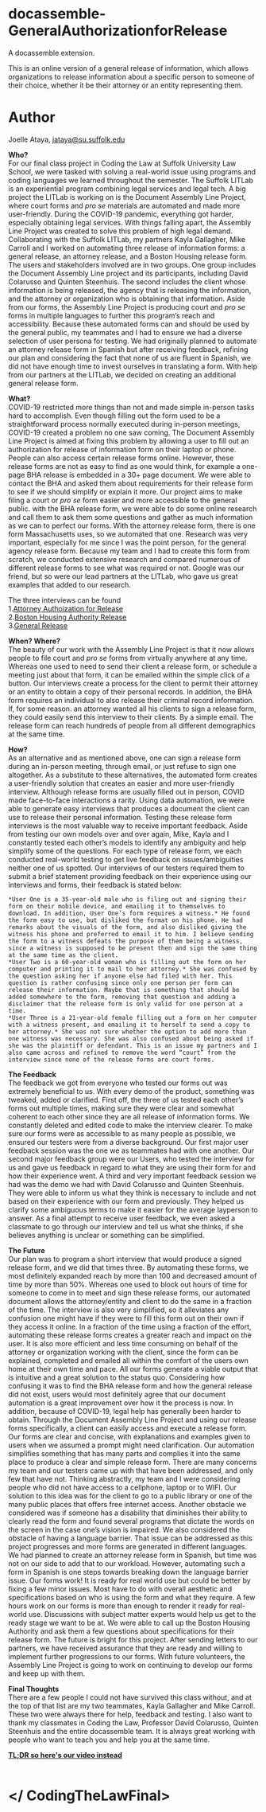 # docassemble-GeneralAuthorizationforRelease
A docassemble extension.

This is an online version of a general release of information, which allows organizations to release information about a specific person to someone of their choice, whether it be their attorney or an entity representing them.

# Author
Joelle Ataya, jataya@su.suffolk.edu

<b>Who?</b><br>
    For our final class project in Coding the Law at Suffolk University Law School, we were tasked with solving a real-world issue using programs and coding languages we learned throughout the semester. The Suffolk LITLab is an experiential program combining legal services and legal tech. A big project the LITLab is working on is the Document Assembly Line Project, where court forms and *pro se* materials are automated and made more user-friendly. During the COVID-19 pandemic, everything got harder, especially obtaining legal services. With things falling apart, the Assembly Line Project was created to solve this problem of high legal demand. Collaborating with the Suffolk LITLab, my partners Kayla Gallagher, Mike Carroll and I worked on automating three release of information forms: a general release, an attorney release, and a Boston Housing release form. The users and stakeholders involved are in two groups. One group includes the Document Assembly Line project and its participants, including David Colarusso and Quinten Steenhuis. The second includes the client whose information is being released, the agency that is releasing the information, and the attorney or organization who is obtaining that information.
  Aside from our forms, the Assembly Line Project is producing court and *pro se* forms in multiple languages to further this program’s reach and accessibility. Because these automated forms can and should be used by the general public, my teammates and I had to ensure we had a diverse selection of user persona for testing. We had originally planned to automate an attorney release form in Spanish but after receiving feedback, refining our plan and considering the fact that none of us are fluent in Spanish, we did not have enough time to invest ourselves in translating a form. With help from our partners at the LITLab, we decided on creating an additional general release form.


<b>What?</b><br>
  COVID-19 restricted more things than not and made simple in-person tasks hard to accomplish. Even though filling out the form used to be a straightforward process normally executed during in-person meetings, COVID-19 created a problem no one saw coming. The Document Assembly Line Project is aimed at fixing this problem by allowing a user to fill out an authorization for release of information form on their laptop or phone. People can also access certain release forms online. However, these release forms are not as easy to find as one would think, for example a one-page BHA release is embedded in a 30+ page document. We were able to contact the BHA and asked them about requirements for their release form to see if we should simplify or explain it more. Our project aims to make filing a court or *pro se* form easier and more accessible to the general public. with the BHA release form, we were able to do some online research and call them to ask them some questions and gather as much information as we can to perfect our forms. With the attorney release form, there is one form Massachusetts uses, so we automated that one. Research was very important, especially for me since I was the point person, for the general agency release form. Because my team and I had to create this form from scratch, we conducted extensive research and compared numerous of different release forms to see what was required or not. Google was our friend, but so were our lead partners at the LITLab, who gave us great examples that added to our research.

The three interviews can be found<br>
  1.<a href="https://github.com/SuffolkLITLab/docassemble-AttorneyAuthorizationforRelease">Attorney Authoization for Release</a><br>
  2.<a href="https://github.com/SuffolkLITLab/docassemble-BHAReleaseAuthorization">Boston Housing Authority Release</a><br>
  3.<a href="https://github.com/SuffolkLITLab/docassemble-GeneralAuthorizationforRelease">General Release</a><br>


<b>When? Where?</b><br>
    The beauty of our work with the Assembly Line Project is that it now allows people to file court and *pro se* forms from virtually anywhere at any time. Whereas one used to need to send their client a release form, or schedule a meeting just about that form, it can be emailed within the simple click of a button. Our interviews create a process for the client to permit their attorney or an entity to obtain a copy of their personal records. In addition, the BHA form requires an individual to also release their criminal record information. If, for some reason. an attorney wanted all his clients to sign a release form, they could easily send this interview to their clients. By a simple email. The release form can reach hundreds of people from all different demographics at the same time.

<b>How?</b><br>
    As an alternative and as mentioned above, one can sign a release form during an in-person meeting, through email, or just refuse to sign one altogether. As a substitute to these alternatives, the automated form creates a user-friendly solution that creates an easier and more user-friendly interview. Although release forms are usually filled out in person, COVID made face-to-face interactions a rarity. Using data automation, we were able to generate easy interviews that produces a document the client can use to release their personal information.
    Testing these release form interviews is the most valuable way to receive important feedback. Aside from testing our own models over and over again, Mike, Kayla and I constantly tested each other’s models to identify any ambiguity and help simplify some of the questions. For each type of release form, we each conducted real-world testing to get live feedback on issues/ambiguities neither one of us spotted.
    Our interviews of our testers required them to submit a brief statement providing feedback on their experience using our interviews and forms, their feedback is stated below:

    *User One is a 35-year-old male who is filing out and signing their form on their mobile device, and emailing it to themselves to download. In addition, User One’s form requires a witness.* He found the form easy to use, but disliked the format on his phone. He had remarks about the visuals of the form, and also disliked giving the witness his phone and preferred to email it to him. I believe sending the form to a witness defeats the purpose of them being a witness, since a witness is supposed to be present then and sign the same thing at the same time as the client.
    *User Two is a 60-year-old woman who is filling out the form on her computer and printing it to mail to her attorney.* She was confused by the question asking her if anyone else had filed with her. This question is rather confusing since only one person per form can release their information. Maybe that is something that should be added somewhere to the form, removing that question and adding a disclaimer that the release form is only valid for one person at a time.
    *User Three is a 21-year-old female filling out a form on her computer with a witness present, and emailing it to herself to send a copy to her attorney.* She was not sure whether the option to add more than one witness was necessary. She was also confused about being asked if she was the plaintiff or defendant. This is an issue my partners and I also came across and refined to remove the word “court” from the interview since none of the release forms are court forms.

<b>The Feedback</b><br>
    The feedback we got from everyone who tested our forms out was extremely beneficial to us. With every demo of the product, something was tweaked, added or clarified. First off, the three of us tested each other’s forms out multiple times, making sure they were clear and somewhat coherent to each other since they are all release of information forms. We constantly deleted and edited code to make the interview clearer. To make sure our forms were as accessible to as many people as possible, we ensured our testers were from a diverse background. Our first major user feedback session was the one we as teammates had with one another. Our second major feedback group were our Users, who tested the interview for us and gave us feedback in regard to what they are using their form for and how their experience went. A third and very important feedback session we had was the demo we had with David Colarusso and Quinten Steenhuis. They were able to inform us what they think is necessary to include and not based on their experience with our form and previously. They helped us clarify some ambiguous terms to make it easier for the average layperson to answer. As a final attempt to receive user feedback, we even asked a classmate to go through our interview and tell us what she thinks, if she believes anything is unclear or something can be simplified.

<b>The Future</b><br>
    Our plan was to program a short interview that would produce a signed release form, and we did that times three. By automating these forms, we most definitely expanded reach by more than 100 and decreased amount of time by more than 50%. Whereas one used to block out hours of time for someone to come in to meet and sign these release forms, our automated document allows the attorney/entity and client to do the same in a fraction of the time. The interview is also very simplified, so it alleviates any confusion one might have if they were to fill this form out on their own if they access it online. In a fraction of the time using a fraction of the effort, automating these release forms creates a greater reach and impact on the user. It is also more efficient and less time consuming on behalf of the attorney or organization working with the client, since the form can be explained, completed and emailed all within the comfort of the users own home at their own time and pace.
    All our forms generate a viable output that is intuitive and a great solution to the status quo. Considering how confusing it was to find the BHA release form and how the general release did not exist, users would most definitely agree that our document automation is a great improvement over how it the process is now. In addition, because of COVID-19, legal help has generally been harder to obtain. Through the Document Assembly Line Project and using our release forms specifically, a client can easily access and execute a release form. Our forms are clear and concise, with explanations and examples given to users when we assumed a prompt might need clarification. Our automation simplifies something that has many parts and complies it into the same place to produce a clear and simple release form.
There are many concerns my team and our testers came up with that have been addressed, and only few that have not. Thinking abstractly, my team and I were considering people who did not have access to a cellphone, laptop or to WIFI. Our solution to this idea was for the client to go to a public library or one of the many public places that offers free internet access. Another obstacle we considered was if someone has a disability that diminishes their ability to clearly read the form and found several programs that dictate the words on the screen in the case one’s vision is impaired. We also considered the obstacle of having a language barrier. That issue can be addressed as this project progresses and more forms are generated in different languages. We had planned to create an attorney release form in Spanish, but time was not on our side to add that to our workload. However, automating such a form in Spanish is one steps towards breaking down the language barrier issue.
    Our forms work! It is ready for real world use but could be better by fixing a few minor issues. Most have to do with overall aesthetic and specifications based on who is using the form and what they require. A few hours work on our forms is more than enough to render it ready for real-world use. Discussions with subject matter experts would help us get to the ready stage we want to be at. We were able to call up the Boston Housing Authority and ask them a few questions about specifications for their release form.
    The future is bright for this project. After sending letters to our partners, we have received assurance that they are ready and willing to implement further progressions to our forms. With future volunteers, the Assembly Line Project is going to work on continuing to develop our forms and keep up with them. 

<b>Final Thoughts</b><br>
    There are a few people I could not have survived this class without, and at the top of that list are my two teammates, Kayla Gallagher and Mike Carroll. These two were always there for help, feedback and testing. I also want to thank my classmates in Coding the Law, Professor David Colarusso, Quinten Steenhuis and the entire docassemble team. It is always great working with people who want to teach you and help you at the same time.





 <b> <a href="www.youtube.com/watch?v=HVaM_goHiAY">TL;DR so here's our video instead</a><br></b><br>
# </ CodingTheLawFinal>



